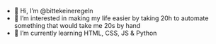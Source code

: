 - 👋 Hi, I’m @bittekeineregeln
- 👀 I’m interested in making my life easier by taking 20h to automate something that would take me 20s by hand
- 🌱 I’m currently learning HTML, CSS, JS & Python

<!---
bittekeineregeln/bittekeineregeln is a ✨ special ✨ repository because its `README.md` (this file) appears on your GitHub profile.
You can click the Preview link to take a look at your changes.
--->
